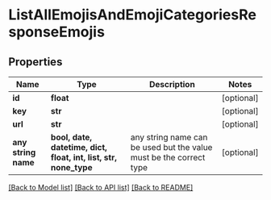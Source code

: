 # ListAllEmojisAndEmojiCategoriesResponseEmojis


## Properties
Name | Type | Description | Notes
------------ | ------------- | ------------- | -------------
**id** | **float** |  | [optional] 
**key** | **str** |  | [optional] 
**url** | **str** |  | [optional] 
**any string name** | **bool, date, datetime, dict, float, int, list, str, none_type** | any string name can be used but the value must be the correct type | [optional]

[[Back to Model list]](../README.md#documentation-for-models) [[Back to API list]](../README.md#documentation-for-api-endpoints) [[Back to README]](../README.md)


